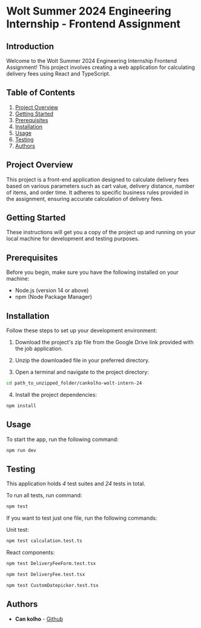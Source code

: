 # Wolt Summer 2024 Engineering Internship - Frontend Assignment

## Introduction
Welcome to the Wolt Summer 2024 Engineering Internship Frontend Assignment! This project involves creating a web application for calculating delivery fees using React and TypeScript.

## Table of Contents
1. [Project Overview](#project-overview)
2. [Getting Started](#getting-started)
3. [Prerequisites](#prerequisites)
4. [Installation](#installation)
5. [Usage](#usage)
6. [Testing](#testing)
7. [Authors](#authors)

## Project Overview
This project is a front-end application designed to calculate delivery fees based on various parameters such as cart value, delivery distance, number of items, and order time. It adheres to specific business rules provided in the assignment, ensuring accurate calculation of delivery fees.

## Getting Started
These instructions will get you a copy of the project up and running on your local machine for development and testing purposes.

## Prerequisites
Before you begin, make sure you have the following installed on your machine:
- Node.js (version 14 or above)
- npm  (Node Package Manager)

## Installation
Follow these steps to set up your development environment:

1. Download the project's zip file from the Google Drive link provided with the job application.
   
2. Unzip the downloaded file in your preferred directory.

3. Open a terminal and navigate to the project directory:
```bash
cd path_to_unzipped_folder/cankolho-wolt-intern-24
```
4. Install the project dependencies:
```bash
npm install
```

## Usage
To start the app, run the following command:
```bash
npm run dev
```
## Testing
This application holds *4* test suites and *24* tests in total.

To run all tests, run command:
```bash
npm test
```

If you want to test just one file, run the following commands:

Unit test:
```bash
npm test calculation.test.ts
```

React components:
```bash
npm test DeliveryFeeForm.test.tsx
```
```bash
npm test DeliveryFee.test.tsx
```
```bash
npm test CustomDatepicker.test.tsx
```
## Authors
- **Can kolho** - [Github](https://github.com/CanKolho)
